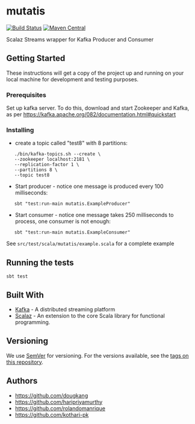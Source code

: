 # mutatis

[![Build Status](https://travis-ci.org/Verizon/mutatis.svg?branch=master)](https://travis-ci.org/Verizon/mutatis)
[![Maven Central](https://maven-badges.herokuapp.com/maven-central/io.verizon.mutatis/core_2.11/badge.svg)](https://maven-badges.herokuapp.com/maven-central/io.verizon.mutatis/core_2.11)

Scalaz Streams wrapper for Kafka Producer and Consumer

## Getting Started

These instructions will get a copy of the project up and running on your local machine for development and testing purposes. 

### Prerequisites

Set up kafka server. To do this, download and start Zookeeper and Kafka, as per https://kafka.apache.org/082/documentation.html#quickstart

### Installing

* create a topic called "test8" with 8 partitions:
```
   ./bin/kafka-topics.sh --create \
   --zookeeper localhost:2181 \
   --replication-factor 1 \
   --partitions 8 \
   --topic test8
```
* Start producer - notice one message is produced every 100 milliseconds:
```
   sbt "test:run-main mutatis.ExampleProducer"
```
* Start consumer - notice one message takes 250 milliseconds to process, one consumer is not enough:
```
   sbt "test:run-main mutatis.ExampleConsumer"
```

See `src/test/scala/mutatis/example.scala` for a complete example

## Running the tests

`sbt test`

## Built With

* [Kafka](https://kafka.apache.org/082/documentation.html) - A distributed streaming platform
* [Scalaz](https://github.com/scalaz/scalaz) - An extension to the core Scala library for functional programming.

## Versioning

We use [SemVer](http://semver.org/) for versioning. For the versions available, see the [tags on this repository](./tags).

## Authors

* https://github.com/dougkang
* https://github.com/haripriyamurthy
* https://github.com/rolandomanrique
* https://github.com/kothari-pk
